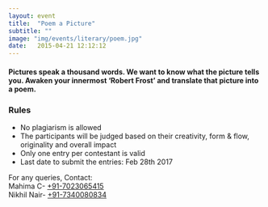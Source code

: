 ```yaml
---
layout: event
title:  "Poem a Picture"
subtitle: ""
image: "img/events/literary/poem.jpg"
date:   2015-04-21 12:12:12
---
```

<p><h4>
Pictures speak a thousand words. We want to know what the picture tells you.  
Awaken your innermost ‘Robert Frost’ and translate that picture into a poem.
</h4></p>

### Rules
- No plagiarism is allowed
- The participants will be judged based on their creativity, form & flow, originality and overall impact
- Only one entry per contestant is valid
- Last date to submit the entries: Feb 28th 2017

For any queries, Contact:
<br>Mahima C- <a class="hot-link" href="tel:+917023065415">+91-7023065415</a>
<br>Nikhil Nair- <a class="hot-link" href="tel:+917340080834">+91-7340080834</a>
